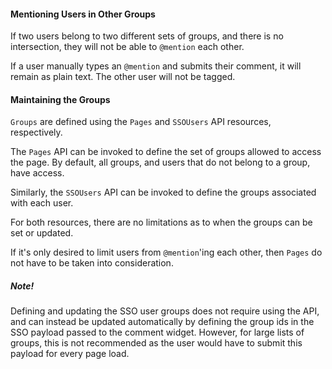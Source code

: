 #### Mentioning Users in Other Groups

If two users belong to two different sets of groups, and there is no intersection, they will not be able to `@mention` each other.

If a user manually types an `@mention` and submits their comment, it will remain as plain text. The other user will not be tagged.

#### Maintaining the Groups

`Groups` are defined using the `Pages` and `SSOUsers` API resources, respectively.

The `Pages` API can be invoked to define the set of groups allowed to access the page. By default, all groups, and users that do
not belong to a group, have access.

Similarly, the `SSOUsers` API can be invoked to define the groups associated with each user.

For both resources, there are no limitations as to when the groups can be set or updated.

If it's only desired to limit users from `@mention`'ing each other, then `Pages` do not have to be taken into consideration.

##### Note!

Defining and updating the SSO user groups does not require using the API, and can instead be updated automatically by defining the
group ids in the SSO payload passed to the comment widget. However, for large lists of groups, this is not recommended as the user
would have to submit this payload for every page load.
